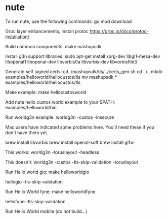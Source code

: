 # nute

To run nute, use the following commands:
go mod download

Grpc layer enhancements, install protoc
https://grpc.io/docs/protoc-installation/

Build common components:
make mashupsdk

Install g3n support libraries:
sudo apt-get install xorg-dev libgl1-mesa-dev libopenal1 libopenal-dev libvorbis0a libvorbis-dev libvorbisfile3

Generate self signed certs:
cd ./mashupsdk/tls/
./certs_gen.sh
cd ../..
mkdir examples/helloworld/hellocustos/tls
mv mashupsdk.* examples/helloworld/hellocustos/tls

Make example:
make hellocustosworld

Add nute hello custos world example to your $PATH:
examples/helloworld/bin

Run worldg3n example:
worldg3n -custos -insecure

Mac users have indicated some problems here.  You'll need these if you don't have them yet.

brew install libvorbis 
brew install openal-soft
brew install glfw

This works:
worldg3n -toruslayout -headless

This doesn't:
worldg3n -custos -tls-skip-validation -toruslayout

Run Hello world gio:
make helloworldgio

hellogio -tls-skip-validation

Run Hello World fyne:
make helloworldfyne

hellofyne -tls-skip-validation

Run Hello World mobile (do not build...)
